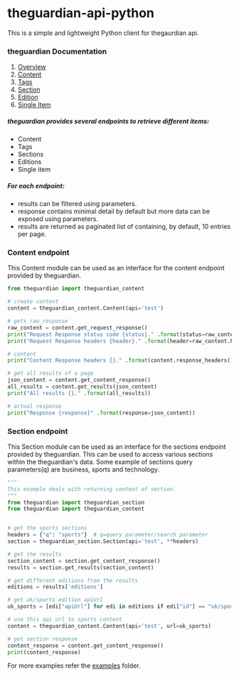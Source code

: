 # theguardian-api-python
This is a simple and lightweight Python client for thegaurdian api.

### theguardian Documentation
1. [Overview](http://open-platform.theguardian.com/documentation/)
2. [Content](http://open-platform.theguardian.com/documentation/search)
3. [Tags](http://open-platform.theguardian.com/documentation/tag)
4. [Section](http://open-platform.theguardian.com/documentation/section)
5. [Edition](http://open-platform.theguardian.com/documentation/edition)
6. [Single Item](http://open-platform.theguardian.com/documentation/item)

##### theguardian provides several endpoints to retrieve different items:

* Content
* Tags
* Sections
* Editions
* Single item

##### For each endpoint:

* results can be filtered using parameters.
* response contains minimal detail by default but more data can be exposed using parameters.
* results are returned as paginated list of containing, by default, 10 entries per page.

### Content endpoint
This Content module can be used as an interface for the content endpoint provided
by theguardian.
```python
from theguardian import theguardian_content

# create content
content = theguardian_content.Content(api='test')

# gets raw_response
raw_content = content.get_request_response()
print("Request Response status code {status}." .format(status=raw_content.status_code))
print("Request Response headers {header}." .format(header=raw_content.headers))

# content
print("Content Response headers {}." .format(content.response_headers()))

# get all results of a page
json_content = content.get_content_response()
all_results = content.get_results(json_content)
print("All results {}." .format(all_results))

# actual response
print("Response {response}" .format(response=json_content))
```
### Section endpoint
This Section module can be used as an interface for the sections endpoint provided
by theguardian. This can be used to access various sections within the theguardian's
data. Some example of sections query parameters(q) are business, sports and technology.
```python
"""
This example deals with returning content of section.
"""
from theguardian import theguardian_section
from theguardian import theguardian_content


# get the sports sections
headers = {"q": "sports"}  # q=query parameter/search parameter
section = theguardian_section.Section(api='test', **headers)

# get the results
section_content = section.get_content_response()
results = section.get_results(section_content)

# get different editions from the results
editions = results['editions']

# get uk/sports edition apiUrl
uk_sports = [edi["apiUrl"] for edi in editions if edi["id"] == "uk/sport"][0]

# use this api url to sports content
content = theguardian_content.Content(api='test', url=uk_sports)

# get section response
content_response = content.get_content_response()
print(content_response)
```
For more examples refer the [examples](https://github.com/prabhath6/theguardian-api-python/tree/master/examples) folder.
